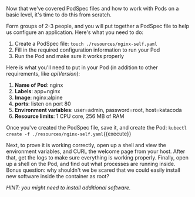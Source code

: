 Now that we've covered PodSpec files and how to work with Pods on a basic level, it's time to do this from scratch.

Form groups of 2-3 people, and you will put together a PodSpec file to help us configure an application. Here's what you need to do:

1. Create a PodSpec file: `touch ./resources/nginx-self.yaml`
2. Fill in the required configuration information to run your Pod
3. Run the Pod and make sure it works properly  

Here is what you'll need to put in your Pod (in addition to other requirements, like *apiVersion*):  
1. **Name of Pod**: nginx
2. **Labels**: app=nginx
3. **Image**: nginx:alpine
4. **ports**: listen on port 80
5. **Environment variables**: user=admin, password=root, host=katacoda
6. **Resource limits**: 1 CPU core, 256 MB of RAM

Once you've created the PodSpec file, save it, and create the Pod: `kubectl create -f ./resources/nginx-self.yaml`{{execute}}

Next, to prove it is working correctly, open up a shell and view the environment variables, and CURL the welcome page from your host. After that, get the logs to make sure everything is working properly. Finally, open up a shell on the Pod, and find out what processes are running inside. Bonus question: why shouldn't we be scared that we could easily install new software inside the container as root?

*HINT: you might need to install additional software.*